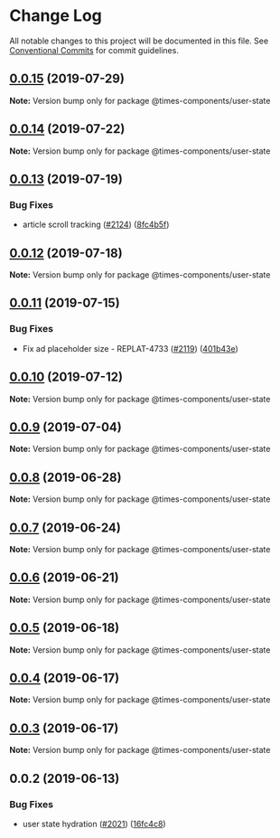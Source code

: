 # Change Log

All notable changes to this project will be documented in this file.
See [Conventional Commits](https://conventionalcommits.org) for commit guidelines.

## [0.0.15](https://github.com/newsuk/times-components/compare/@times-components/user-state@0.0.14...@times-components/user-state@0.0.15) (2019-07-29)

**Note:** Version bump only for package @times-components/user-state





## [0.0.14](https://github.com/newsuk/times-components/compare/@times-components/user-state@0.0.13...@times-components/user-state@0.0.14) (2019-07-22)

**Note:** Version bump only for package @times-components/user-state





## [0.0.13](https://github.com/newsuk/times-components/compare/@times-components/user-state@0.0.12...@times-components/user-state@0.0.13) (2019-07-19)


### Bug Fixes

* article scroll tracking ([#2124](https://github.com/newsuk/times-components/issues/2124)) ([8fc4b5f](https://github.com/newsuk/times-components/commit/8fc4b5f))





## [0.0.12](https://github.com/newsuk/times-components/compare/@times-components/user-state@0.0.11...@times-components/user-state@0.0.12) (2019-07-18)

**Note:** Version bump only for package @times-components/user-state





## [0.0.11](https://github.com/newsuk/times-components/compare/@times-components/user-state@0.0.10...@times-components/user-state@0.0.11) (2019-07-15)


### Bug Fixes

* Fix ad placeholder size - REPLAT-4733 ([#2119](https://github.com/newsuk/times-components/issues/2119)) ([401b43e](https://github.com/newsuk/times-components/commit/401b43e))





## [0.0.10](https://github.com/newsuk/times-components/compare/@times-components/user-state@0.0.9...@times-components/user-state@0.0.10) (2019-07-12)

**Note:** Version bump only for package @times-components/user-state





## [0.0.9](https://github.com/newsuk/times-components/compare/@times-components/user-state@0.0.8...@times-components/user-state@0.0.9) (2019-07-04)

**Note:** Version bump only for package @times-components/user-state





## [0.0.8](https://github.com/newsuk/times-components/compare/@times-components/user-state@0.0.7...@times-components/user-state@0.0.8) (2019-06-28)

**Note:** Version bump only for package @times-components/user-state





## [0.0.7](https://github.com/newsuk/times-components/compare/@times-components/user-state@0.0.6...@times-components/user-state@0.0.7) (2019-06-24)

**Note:** Version bump only for package @times-components/user-state





## [0.0.6](https://github.com/newsuk/times-components/compare/@times-components/user-state@0.0.5...@times-components/user-state@0.0.6) (2019-06-21)

**Note:** Version bump only for package @times-components/user-state





## [0.0.5](https://github.com/newsuk/times-components/compare/@times-components/user-state@0.0.4...@times-components/user-state@0.0.5) (2019-06-18)

**Note:** Version bump only for package @times-components/user-state





## [0.0.4](https://github.com/newsuk/times-components/compare/@times-components/user-state@0.0.3...@times-components/user-state@0.0.4) (2019-06-17)

**Note:** Version bump only for package @times-components/user-state





## [0.0.3](https://github.com/newsuk/times-components/compare/@times-components/user-state@0.0.2...@times-components/user-state@0.0.3) (2019-06-17)

**Note:** Version bump only for package @times-components/user-state





## 0.0.2 (2019-06-13)


### Bug Fixes

* user state hydration ([#2021](https://github.com/newsuk/times-components/issues/2021)) ([16fc4c8](https://github.com/newsuk/times-components/commit/16fc4c8))
